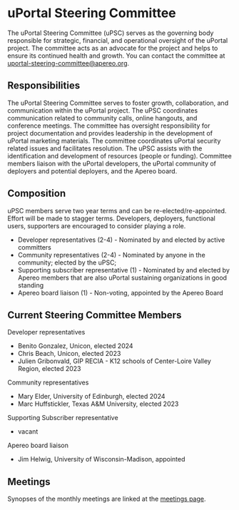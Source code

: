 # uPortal Steering Committee

The uPortal Steering Committee (uPSC) serves as the governing body responsible for strategic, financial, and operational oversight of the uPortal project.  The committee acts as an advocate for the project and helps to ensure its continued health and growth. You can contact the committee at uportal-steering-committee@apereo.org.

## Responsibilities
The uPortal Steering Committee serves to foster growth, collaboration, and communication within the uPortal project. The uPSC coordinates communication related to community calls, online hangouts, and conference meetings. The committee has oversight responsibility for project documentation and provides leadership in the development of uPortal marketing materials. The committee coordinates uPortal security related issues and facilitates resolution. The uPSC assists with the identification and development of resources (people or funding). Committee members liaison with the uPortal developers, the uPortal community of deployers and potential deployers, and the Apereo board.

## Composition
uPSC members serve two year terms and can be re-elected/re-appointed. Effort will be made to stagger terms. Developers, deployers, functional users, supporters are encouraged to consider playing a role. 

-   Developer representatives (2-4) - Nominated by and elected by active committers
-   Community representatives (2-4) - Nominated by anyone in the community; elected by the uPSC; 
-   Supporting subscriber representative (1) - Nominated by and elected by Apereo members that are also uPortal sustaining organizations in good standing
-   Apereo board liaison (1) - Non-voting, appointed by the Apereo Board

## Current Steering Committee Members

Developer representatives

-   Benito Gonzalez, Unicon, elected 2024
-   Chris Beach, Unicon, elected 2023
-   Julien Gribonvald, GIP RECIA - K12 schools of Center-Loire Valley Region, elected 2023

Community representatives 

-   Mary Elder, University of Edinburgh, elected 2024
-   Marc Huffstickler, Texas A&M University, elected 2023

Supporting Subscriber representative

-   vacant

Apereo board liaison

-   Jim Helwig, University of Wisconsin-Madison, appointed

## Meetings
Synopses of the monthly meetings are linked at the [meetings page](./meetings).
